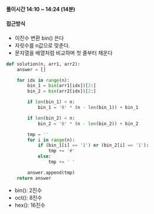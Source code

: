 #### 풀이시간 14:10 ~ 14:24 (14분)

#### 접근방식
- 이진수 변환 bin() 쓴다
- 자릿수를 n값으로 맞춘다.
- 문자열을 배열처럼 비교하며 첫 줄부터 채운다

```python
def solution(n, arr1, arr2):
    answer = []

    for idx in range(n):
        bin_1 = bin(arr1[idx])[2:]
        bin_2 = bin(arr2[idx])[2:]

        if len(bin_1) < n:
            bin_1 = '0' * (n - len(bin_1)) + bin_1

        if len(bin_2) < n:
            bin_2 = '0' * (n - len(bin_2)) + bin_2

        tmp = ''
        for i in range(n):
            if (bin_1[i] == '1') or (bin_2[i] == '1'):
                tmp += '#'
            else:
                tmp += ' '

        answer.append(tmp)
    return answer
```

- bin(): 2진수
- oct(): 8진수
- hex(): 16진수